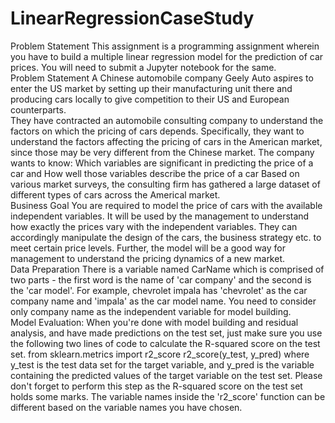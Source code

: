 # LinearRegressionCaseStudy
Problem Statement This assignment is a programming assignment wherein you have to build a multiple linear regression model for the prediction of car prices. You will need to submit a Jupyter notebook for the same.     
Problem Statement A Chinese automobile company Geely Auto aspires to enter the US market by setting up their manufacturing unit there and producing cars locally to give competition to their US and European counterparts.     
They have contracted an automobile consulting company to understand the factors on which the pricing of cars depends. Specifically, they want to understand the factors affecting the pricing of cars in the American market, since those may be very different from the Chinese market.
The company wants to know:  Which variables are significant in predicting the price of a car and  How well those variables describe the price of a car Based on various market surveys, the consulting firm has gathered a large dataset of different types of cars across the Americal market.   
Business Goal   You are required to model the price of cars with the available independent variables. It will be used by the management to understand how exactly the prices vary with the independent variables. They can accordingly manipulate the design of the cars, the business strategy etc. to meet certain price levels. Further, the model will be a good way for management to understand the pricing dynamics of a new market.     
Data Preparation  There is a variable named CarName which is comprised of two parts - the first word is the name of 'car company' and the second is the 'car model'. For example, chevrolet impala has 'chevrolet' as the car company name and 'impala' as the car model name. You need to consider only company name as the independent variable for model building.    
Model Evaluation:  When you're done with model building and residual analysis, and have made predictions on the test set, just make sure you use the following two lines of code to calculate the R-squared score on the test set. from sklearn.metrics import r2_score r2_score(y_test, y_pred) where y_test is the test data set for the target variable, and y_pred is the variable containing the predicted values of the target variable on the test set.  Please don't forget to perform this step as the R-squared score on the test set holds some marks. The variable names inside the 'r2_score' function can be different based on the variable names you have chosen.

